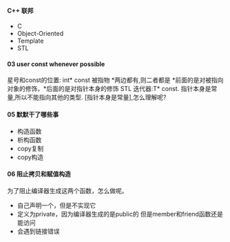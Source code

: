 #### C++ 联邦
- C
- Object-Oriented
- Template
- STL

#### 03 user const whenever possible
星号和const的位置:
int\* const 被指物
\*两边都有,则二者都是
\*前面的是对被指向对象的修饰，\*后面的是对指针本身的修饰
STL 迭代器:T\* const. 指针本身是常量,所以不能指向其他的类型.
[指针本身是常量],怎么理解呢?


#### 05 默默干了哪些事
- 构造函数
- 析构函数
- copy复制
- copy构造


#### 06 阻止拷贝和赋值构造
为了阻止编译器生成这两个函数，怎么做呢。
- 自己声明一个，但是不实现它
- 定义为private，因为编译器生成的是public的
但是member和friend函数还是能访问
- 会遇到链接错误





